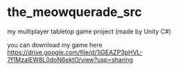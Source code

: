 # the_meowquerade_src
my multiplayer tabletop game project (made by Unity C#)

you can download my game here https://drive.google.com/file/d/1iGEAZP3pHVL-7f1MzalEW8L0doN6ektO/view?usp=sharing
